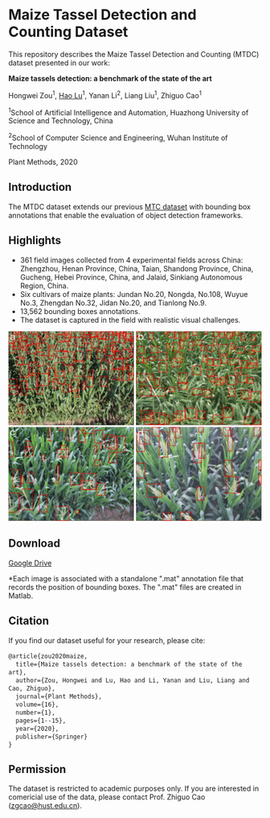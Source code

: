 # Maize Tassel Detection and Counting Dataset

This repository describes the Maize Tassel Detection and Counting (MTDC) dataset presented in our work:

**Maize tassels detection: a benchmark of the state of the art**

Hongwei Zou<sup>1</sup>, [Hao Lu](https://sites.google.com/site/poppinace/)<sup>1</sup>, Yanan Li<sup>2</sup>, Liang Liu<sup>1</sup>, Zhiguo Cao<sup>1</sup>

<sup>1</sup>School of Artificial Intelligence and Automation, Huazhong University of Science and Technology, China

<sup>2</sup>School of Computer Science and Engineering, Wuhan Institute of Technology

Plant Methods, 2020

## Introduction
The MTDC dataset extends our previous [MTC dataset](https://github.com/poppinace/mtc) with bounding box annotations that enable the evaluation of object detection frameworks.

## Highlights
- 361 field images collected from 4 experimental fields across China: Zhengzhou, Henan Province, China, Taian, Shandong Province, China, Gucheng, Hebei Province, China, and Jalaid, Sinkiang Autonomous Region, China.
- Six cultivars of maize plants: Jundan No.20, Nongda, No.108, Wuyue No.3, Zhengdan No.32, Jidan No.20, and Tianlong No.9.
- 13,562 bounding boxes annotations.
- The dataset is captured in the field with realistic visual challenges.

![maize tassels](mtdc.png)

## Download

[Google Drive](https://drive.google.com/file/d/1IyGpYMS_6eClco2zpHKzW5QDUuZqfVFJ/view?usp=sharing)

*Each image is associated with a standalone ".mat" annotation file that records the position of bounding boxes. The ".mat" files are created in Matlab.

## Citation
If you find our dataset useful for your research, please cite:
```
@article{zou2020maize,
  title={Maize tassels detection: a benchmark of the state of the art},
  author={Zou, Hongwei and Lu, Hao and Li, Yanan and Liu, Liang and Cao, Zhiguo},
  journal={Plant Methods},
  volume={16},
  number={1},
  pages={1--15},
  year={2020},
  publisher={Springer}
}
```

## Permission

The dataset is restricted to academic purposes only. If you are interested in comericial use of the data, please contact Prof. Zhiguo Cao (zgcao@hust.edu.cn).
